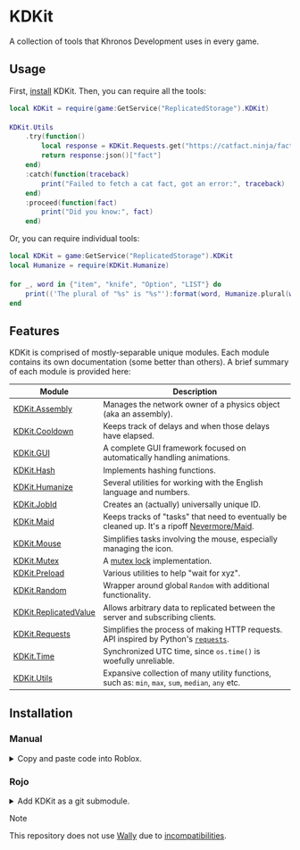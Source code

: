 # KDKit
A collection of tools that Khronos Development uses in every game.

## Usage

First, [install](#installation) KDKit. Then, you can require all the tools:
```lua
local KDKit = require(game:GetService("ReplicatedStorage").KDKit)

KDKit.Utils
    .try(function()
        local response = KDKit.Requests.get("https://catfact.ninja/fact")
        return response:json()["fact"]
    end)
    :catch(function(traceback)
        print("Failed to fetch a cat fact, got an error:", traceback)
    end)
    :proceed(function(fact)
        print("Did you know:", fact)
    end)
```

Or, you can require individual tools:
```lua
local KDKit = game:GetService("ReplicatedStorage").KDKit
local Humanize = require(KDKit.Humanize)

for _, word in {"item", "knife", "Option", "LIST"} do
    print(('The plural of "%s" is "%s"'):format(word, Humanize.plural(word)))
end
```

## Features

KDKit is comprised of mostly-separable unique modules. Each module contains its own documentation (some better than others). A brief summary of each module is provided here:

| Module | Description |
| --- | --- |
| [KDKit.Assembly](KDKit/Assembly.lua) | Manages the network owner of a physics object (aka an assembly). |
| [KDKit.Cooldown](KDKit/Cooldown.lua) | Keeps track of delays and when those delays have elapsed. |
| [KDKit.GUI](KDKit/GUI/README.md) | A complete GUI framework focused on automatically handling animations. |
| [KDKit.Hash](KDKit/Hash/init.lua) | Implements hashing functions. |
| [KDKit.Humanize](KDKit/Humanize.lua) | Several utilities for working with the English language and numbers. |
| [KDKit.JobId](KDKit/JobId.lua) | Creates an (actually) universally unique ID. |
| [KDKit.Maid](KDKit/Maid.lua) | Keeps tracks of "tasks" that need to eventually be cleaned up. It's a ripoff [Nevermore/Maid](https://quenty.github.io/NevermoreEngine/api/Maid/). |
| [KDKit.Mouse](KDKit/Mouse.lua) | Simplifies tasks involving the mouse, especially managing the icon. |
| [KDKit.Mutex](KDKit/Mutex.lua) | A [mutex lock](https://en.wikipedia.org/wiki/Lock_(computer_science)) implementation. |
| [KDKit.Preload](KDKit/Preload.lua) | Various utilities to help "wait for xyz". |
| [KDKit.Random](KDKit/Random.lua) | Wrapper around global `Random` with additional functionality. |
| [KDKit.ReplicatedValue](KDKit/ReplicatedValue.lua) | Allows arbitrary data to replicated between the server and subscribing clients. |
| [KDKit.Requests](KDKit/Requests.lua) | Simplifies the process of making HTTP requests. API inspired by Python's [`requests`](https://github.com/psf/requests). |
| [KDKit.Time](KDKit/Time.lua) | Synchronized UTC time, since `os.time()` is woefully unreliable.  |
| [KDKit.Utils](KDKit/Utils.lua) | Expansive collection of many utility functions, such as: `min`, `max`, `sum`, `median`, `any` etc. |

## Installation

### Manual

<details>
    <summary>Copy and paste code into Roblox.</summary>
  
If you know what you want, and don't care about versioning, you can simply copy and paste whatever you want into the game.

This is what a full KDKit installation looks like in-game:

<img height="400px" src=".github/readme-static/kdkit-ingame.png" />

Many of the features do not rely on each other, so you may choose to only add one or a few modules.
</details>

### Rojo

<details>
    <summary>Add KDKit as a git submodule.</summary>
  
Lets say you have the following [Rojo](https://rojo.space/) project for your game:
```
YourGame/
├── src/
│   ├── ReplicatedStorage/
│   │   └── YourReplicatedCode.lua
│   └── ServerScriptService/
│       └── YourServerCode.lua
└── default.project.json
```

Where `default.project.json` is:
```json
{
    "name": "YourGame",
    "tree": {
        "$className": "DataModel",
        "ServerScriptService": {
            "$ignoreUnknownInstances": true,
            "$path": "src/ServerScriptService"
        },
        "ReplicatedStorage": {
            "$ignoreUnknownInstances": true,
            "$path": "src/ReplicatedStorage"
        }
    }
}
```

And you want to install `KDKit` to `ReplicatedStorage/KDKit`. You can add it as a submodule:
```sh
cd YourGame/src/ReplicatedStorage
git submodule add "https://github.com/KhronosDevelopment/KDKit" KDKit
```

And you're done! Now you can use KDKit:
```lua
local KDKit = require(game:GetService("ReplicatedStorage"):WaitForChild("KDKit"))

print(KDKit.Utils.sum({ 1, 2, 3 }))
```
</details>

> [!NOTE]
> This repository does not use [Wally](https://wally.run/) due to [incompatibilities](https://discord.com/channels/385151591524597761/872225914149302333/1257773007577809027).
